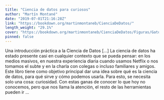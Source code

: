 ```yaml
---
title: "Ciencia de datos para curiosos"
author: "Martín Montané"
date: "2019-07-01T21:16:28Z"
link: "https://bookdown.org/martinmontaneb/CienciaDeDatos/"
length_weight: "29.1%"
cover: "https://bookdown.org/martinmontaneb/CienciaDeDatos/Figuras/GatoCurioso.png"
pinned: false
---
```


Una introducción práctica a la Ciencia de Datos [...] La ciencia de datos ha estado presente casi en cualquier contexto que se pueda pensar: en los medios masivos, en nuestra experiencia diaria cuando usamos Netflix o nos tomamos el subte y en la charla con colegas o incluso familiares y amigos. Este libro tiene como objetivo principal dar una idea sobre qué es la ciencia de datos, para qué sirve y cómo podemos usarla. Para esto, se necesita solo una cosa: curiosidad. Con estas ganas de conocer lo que hoy no conocemos, pero que nos llama la atención, el resto de las herramientas pueden ir ...
